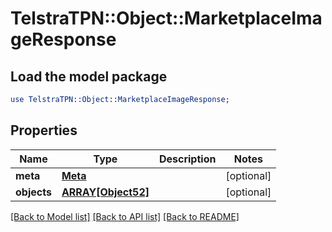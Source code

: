 # TelstraTPN::Object::MarketplaceImageResponse

## Load the model package
```perl
use TelstraTPN::Object::MarketplaceImageResponse;
```

## Properties
Name | Type | Description | Notes
------------ | ------------- | ------------- | -------------
**meta** | [**Meta**](Meta.md) |  | [optional] 
**objects** | [**ARRAY[Object52]**](Object52.md) |  | [optional] 

[[Back to Model list]](../README.md#documentation-for-models) [[Back to API list]](../README.md#documentation-for-api-endpoints) [[Back to README]](../README.md)


